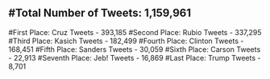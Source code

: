 #Total Number of Tweets: 1,159,961 
---
#First Place: Cruz Tweets - 393,185
#Second Place: Rubio Tweets - 337,295
#Third Place: Kasich Tweets - 182,499
#Fourth Place: Clinton Tweets - 168,451
#Fifth Place: Sanders Tweets - 30,059
#Sixth Place: Carson Tweets - 22,913
#Seventh Place: Jeb! Tweets - 16,869
#Last Place: Trump Tweets - 8,701

